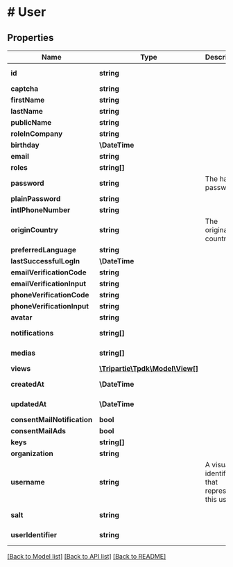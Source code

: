# # User

## Properties

Name | Type | Description | Notes
------------ | ------------- | ------------- | -------------
**id** | **string** |  | [optional] [readonly]
**captcha** | **string** |  | [optional]
**firstName** | **string** |  | [optional]
**lastName** | **string** |  | [optional]
**publicName** | **string** |  | [optional]
**roleInCompany** | **string** |  | [optional]
**birthday** | **\DateTime** |  |
**email** | **string** |  | [optional]
**roles** | **string[]** |  |
**password** | **string** | The hashed password |
**plainPassword** | **string** |  | [optional]
**intlPhoneNumber** | **string** |  | [optional]
**originCountry** | **string** | The originating country | [optional]
**preferredLanguage** | **string** |  | [optional]
**lastSuccessfulLogIn** | **\DateTime** |  | [optional]
**emailVerificationCode** | **string** |  | [optional]
**emailVerificationInput** | **string** |  | [optional]
**phoneVerificationCode** | **string** |  | [optional]
**phoneVerificationInput** | **string** |  | [optional]
**avatar** | **string** |  | [optional]
**notifications** | **string[]** |  | [optional] [readonly]
**medias** | **string[]** |  | [optional] [readonly]
**views** | [**\Tripartie\Tpdk\Model\View[]**](View.md) |  |
**createdAt** | **\DateTime** |  | [optional] [readonly]
**updatedAt** | **\DateTime** |  | [optional] [readonly]
**consentMailNotification** | **bool** |  |
**consentMailAds** | **bool** |  |
**keys** | **string[]** |  |
**organization** | **string** |  | [optional]
**username** | **string** | A visual identifier that represents this user. | [optional] [readonly]
**salt** | **string** |  | [optional] [readonly]
**userIdentifier** | **string** |  | [optional] [readonly]

[[Back to Model list]](../../README.md#models) [[Back to API list]](../../README.md#endpoints) [[Back to README]](../../README.md)
